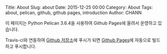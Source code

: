 Title: About
Slug: about
Date: 2015-12-25 00:00
Category: About
Tags: about, pelican, github, github pages, introduction
Author: CHANN
<!--Summary: -->

이 페이지는 Python Pelican 3.6.4을 사용하여 Github Pages에 올려서 운영하고 있습니다.

Travis-ci와 연동하여 [Github 저장소](https://github.com/channprj/git.chann.kr-source)에 푸시가 되면 [Github  Pages](https://github.com/channprj/git.chann.kr)에 자동으로 빌드하고 푸시합니다.

